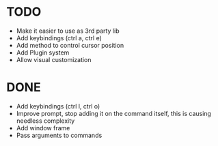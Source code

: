 # TODO

* Make it easier to use as 3rd party lib
* Add keybindings (ctrl a, ctrl e)
* Add method to control cursor position
* Add Plugin system
* Allow visual customization

# DONE

* Add keybindings (ctrl l, ctrl o)
* Improve prompt, stop adding it on the command itself, this is causing needless complexity
* Add window frame
* Pass arguments to commands
